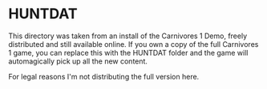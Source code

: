 # HUNTDAT

This directory was taken from an install of the Carnivores 1 Demo, freely distributed and still available online. If you own a copy of the full Carnivores 1 game, you can replace this with the HUNTDAT folder and the game will automagically pick up all the new content.

For legal reasons I'm not distributing the full version here.
